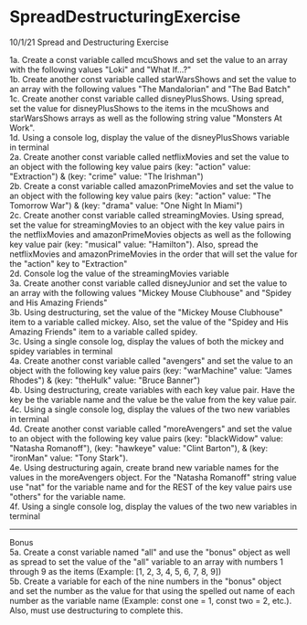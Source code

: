 # SpreadDestructuringExercise
10/1/21 Spread and Destructuring Exercise 

1a. Create a const variable called mcuShows and set the value to an array with the following values "Loki" and "What If...?"<br>
1b. Create another const variable called starWarsShows and set the value to an array with the following values "The Mandalorian" and "The Bad Batch"<br>
1c. Create another const variable called disneyPlusShows. Using spread, set the value for disneyPlusShows to the items in the mcuShows and starWarsShows arrays as well as the following string value "Monsters At Work".<br>
1d. Using a console log, display the value of the disneyPlusShows variable in terminal<br>
2a. Create another const variable called netflixMovies and set the value to an object with the following key value pairs (key: "action" value: "Extraction") & (key: "crime" value: "The Irishman")<br>
2b. Create a const variable called amazonPrimeMovies and set the value to an object with the following key value pairs (key: "action" value: "The Tomorrow War") & (key: "drama" value: "One Night In Miami")<br>
2c. Create another const variable called streamingMovies. Using spread, set the value for streamingMovies to an object with the key value pairs in the netflixMovies and amazonPrimeMovies objects as well as the following key value pair (key: "musical" value: "Hamilton"). Also, spread the netflixMovies and amazonPrimeMovies in the order that will set the value for the "action" key to "Extraction"<br>
2d. Console log the value of the streamingMovies variable<br>
3a. Create another const variable called disneyJunior and set the value to an array with the following values "Mickey Mouse Clubhouse" and "Spidey and His Amazing Friends"<br>
3b. Using destructuring, set the value of the "Mickey Mouse Clubhouse" item to a variable called mickey. Also, set the value of the "Spidey and His Amazing Friends" item to a variable called spidey.<br>
3c. Using a single console log, display the values of both the mickey and spidey variables in terminal<br>
4a. Create another const variable called "avengers" and set the value to an object with the following key value pairs (key: "warMachine" value: "James Rhodes") & (key: "theHulk" value: "Bruce Banner")<br>
4b. Using destructuring, create variables with each key value pair. Have the key be the variable name and the value be the value from the key value pair.<br>
4c. Using a single console log, display the values of the two new variables in terminal<br>
4d. Create another const variable called "moreAvengers" and set the value to an object with the following key value pairs (key: "blackWidow" value: "Natasha Romanoff"), (key: "hawkeye" value: "Clint Barton"), & (key: "ironMan" value: "Tony Stark").<br>
4e. Using destructuring again, create brand new variable names for the values in the moreAvengers object. For the "Natasha Romanoff" string value use "nat" for the variable name and for the REST of the key value pairs use "others" for the variable name.<br>
4f. Using a single console log, display the values of the two new variables in terminal<br>

<hr>

Bonus<br>
5a. Create a const variable named "all" and use the "bonus" object as well as spread to set the value of the "all" variable to an array with numbers 1 through 9 as the items (Example: [1, 2, 3, 4, 5, 6, 7, 8, 9])<br>
5b. Create a variable for each of the nine numbers in the "bonus" object and set the number as the value for that using the spelled out name of each number as the variable name (Example: const one = 1, const two = 2, etc.). Also, must use destructuring to complete this.<br>
